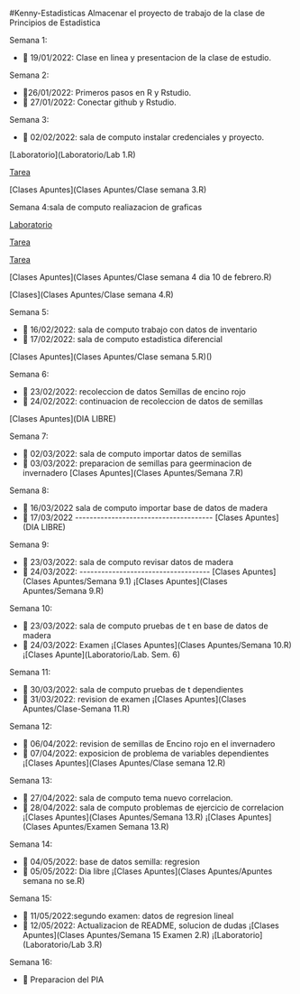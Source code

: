 #Kenny-Estadisticas
Almacenar el proyecto de trabajo de la clase de Principios de Estadistica

Semana 1: 

+ :dart: 19/01/2022: Clase en linea y presentacion de la clase de estudio.

Semana 2:

+ :dart:26/01/2022: Primeros pasos en R y Rstudio.
+ :dart: 27/01/2022: Conectar github y Rstudio.

Semana 3: 

+ :dart: 02/02/2022: sala de computo instalar credenciales y proyecto.

[Laboratorio](Laboratorio/Lab 1.R) 

[Tarea](Tarea/HW_01.R)

[Clases Apuntes](Clases Apuntes/Clase semana 3.R)

Semana 4:sala de computo realiazacion de graficas 

[Laboratorio](Laboratorio/Lab2.R)

[Tarea](Tarea/HW_02.R) 

[Tarea](Tarea/HW_03.R)

[Clases Apuntes](Clases Apuntes/Clase semana 4 dia 10 de febrero.R) 

[Clases](Clases Apuntes/Clase semana 4.R)

Semana 5:
+ :dart: 16/02/2022: sala de computo trabajo con datos de inventario
+ :dart: 17/02/2022: sala de computo estadistica diferencial

[Clases Apuntes](Clases Apuntes/Clase semana 5.R)()

Semana 6: 
+ :dart: 23/02/2022: recoleccion de datos Semillas de encino rojo
+ :dart: 24/02/2022: continuacion de recoleccion de datos de semillas

[Clases Apuntes](DIA LIBRE)

Semana 7: 
+ :dart: 02/03/2022: sala de computo importar datos de semillas
+ :dart: 03/03/2022: preparacion de semillas para geerminacion de invernadero
[Clases Apuntes](Clases Apuntes/Semana 7.R)

Semana 8:
+ :dart: 16/03/2022 sala de computo importar base de datos de madera
+ :dart: 17/03/2022 --------------------------------------
[Clases Apuntes](DIA LIBRE)

Semana 9: 
+ :dart: 23/03/2022: sala de computo revisar datos de madera
+ :dart: 24/03/2022: ------------------------------------
[Clases Apuntes](Clases Apuntes/Semana 9.1) 
¡[Clases Apuntes](Clases Apuntes/Semana 9.R)

Semana 10: 
+ :dart: 23/03/2022: sala de computo pruebas de t en base de datos de madera
+ :dart: 24/03/2022: Examen
¡[Clases Apuntes](Clases Apuntes/Semana 10.R)
¡[Clases Apunte](Laboratorio/Lab. Sem. 6)

Semana 11:
+ :dart: 30/03/2022: sala de computo pruebas de t dependientes
+ :dart: 31/03/2022: revision de examen
¡[Clases Apuntes](Clases Apuntes/Clase-Semana 11.R)

Semana 12:
+ :dart: 06/04/2022: revision de semillas de Encino rojo en el invernadero
+ :dart: 07/04/2022: exposicion de problema de variables dependientes
¡[Clases Apuntes](Clases Apuntes/Clase semana 12.R)

Semana 13:
+ :dart: 27/04/2022: sala de computo tema nuevo correlacion.
+ :dart: 28/04/2022: sala de computo problemas de ejercicio de correlacion
¡[Clases Apuntes](Clases Apuntes/Semana 13.R) 
¡[Clases Apuntes](Clases Apuntes/Examen Semana 13.R)

Semana 14:
+ :dart: 04/05/2022: base de datos semilla: regresion
+ :dart: 05/05/2022: Dia libre
¡[Clases Apuntes](Clases Apuntes/Apuntes semana no se.R)

Semana 15:
+ :dart: 11/05/2022:segundo examen: datos de regresion lineal
+ :dart: 12/05/2022: Actualizacion de README, solucion de dudas
¡[Clases Apuntes](Clases Apuntes/Semana 15 Examen 2.R)
¡[Laboratorio](Laboratorio/Lab 3.R)

Semana 16:
+ :dart: Preparacion del PIA



